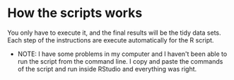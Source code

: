 # How the scripts works

You only have to execute it, and the final results will be the tidy data sets. Each step of the instructions are execute automatically for the R script.

* NOTE: I have some problems in my computer and I haven't been able to run the script from the command line. I copy and paste the commands of the script and run inside RStudio and everything was right.
